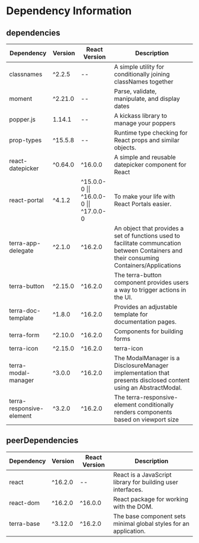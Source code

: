 # Dependency Information

## dependencies
| Dependency | Version | React Version | Description |
|-|-|-|-|
| classnames | ^2.2.5 | -- | A simple utility for conditionally joining classNames together |
| moment | ^2.21.0 | -- | Parse, validate, manipulate, and display dates |
| popper.js | 1.14.1 | -- | A kickass library to manage your poppers |
| prop-types | ^15.5.8 | -- | Runtime type checking for React props and similar objects. |
| react-datepicker | ^0.64.0 | ^16.0.0 | A simple and reusable datepicker component for React |
| react-portal | ^4.1.2 | ^15.0.0-0 \|\| ^16.0.0-0 \|\| ^17.0.0-0 | To make your life with React Portals easier. |
| terra-app-delegate | ^2.1.0 | ^16.2.0 | An object that provides a set of functions used to facilitate communcation between Containers and their consuming Containers/Applications |
| terra-button | ^2.15.0 | ^16.2.0 | The terra-button component provides users a way to trigger actions in the UI. |
| terra-doc-template | ^1.8.0 | ^16.2.0 | Provides an adjustable template for documentation pages. |
| terra-form | ^2.10.0 | ^16.2.0 | Components for building forms |
| terra-icon | ^2.15.0 | ^16.2.0 | terra-icon |
| terra-modal-manager | ^3.0.0 | ^16.2.0 | The ModalManager is a DisclosureManager implementation that presents disclosed content using an AbstractModal. |
| terra-responsive-element | ^3.2.0 | ^16.2.0 | The terra-responsive-element conditionally renders components based on viewport size |

## peerDependencies
| Dependency | Version | React Version | Description |
|-|-|-|-|
| react | ^16.2.0 | -- | React is a JavaScript library for building user interfaces. |
| react-dom | ^16.2.0 | ^16.0.0 | React package for working with the DOM. |
| terra-base | ^3.12.0 | ^16.2.0 | The base component sets minimal global styles for an application. |
